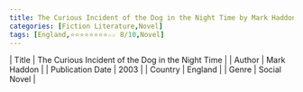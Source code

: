 ```yaml
---
title: The Curious Incident of the Dog in the Night Time by Mark Haddon
categories: [Fiction Literature,Novel]
tags: [England,⭐⭐⭐⭐⭐⭐⭐⭐☆☆ 8/10,Novel]
---
```

        
| Title | The Curious Incident of the Dog in the Night Time  |
| Author |  Mark Haddon  |
| Publication Date | 2003   |
| Country | England |
| Genre | Social Novel  |
        